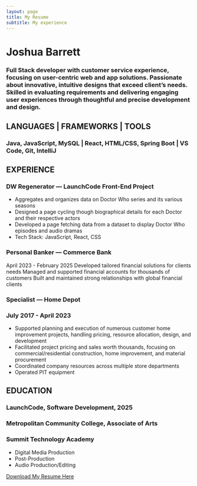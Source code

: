 ```yaml
---
layout: page
title: My Resume
subtitle: My experience
---
```


# Joshua Barrett

### Full Stack developer with customer service experience, focusing on user-centric web and app solutions. Passionate about innovative, intuitive designs that exceed client’s needs. Skilled in evaluating requirements and delivering engaging user experiences through thoughtful and precise development and design.

## LANGUAGES | FRAMEWORKS | TOOLS

### Java, JavaScript, MySQL | React, HTML/CSS, Spring Boot | VS Code, Git, IntelliJ

## EXPERIENCE

### DW Regenerator — LaunchCode Front-End Project

- Aggregates and organizes data on Doctor Who series and its various seasons
- Designed a page cycling though biographical details for each Doctor and their respective actors
- Developed a page fetching data from a dataset to display Doctor Who episodes and audio dramas
- Tech Stack: JavaScript, React, CSS

### Personal Banker — Commerce Bank

April 2023 - February 2025
Developed tailored financial solutions for clients needs
Managed and supported financial accounts for thousands of customers
Built and maintained strong relationships with global financial clients

### Specialist — Home Depot

### July 2017 - April 2023

- Supported planning and execution of numerous customer home improvement projects, handling pricing, resource allocation, design, and development
- Facilitated project pricing and sales worth thousands, focusing on commercial/residential construction, home improvement, and material procurement
- Coordinated company resources across multiple store departments
- Operated PIT equipment

## EDUCATION

### LaunchCode, Software Development, 2025

### Metropolitan Community College, Associate of Arts

### Summit Technology Academy

- Digital Media Production
- Post-Production
- Audio Production/Editing

[Download My Resume Here](./assets/downloadLinks/2025Resume.pdf)
